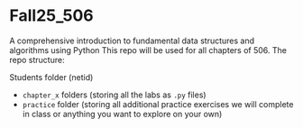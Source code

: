 # Fall25_506
A comprehensive introduction to fundamental data structures and algorithms using Python
This repo will be used for all chapters of 506. The repo structure:

Students folder (netid)
- `chapter_x` folders (storing all the labs as `.py` files)
- `practice` folder (storing all additional practice exercises we will complete in class or anything you want to explore on your own)

